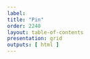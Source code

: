 ```yaml
---
label: 
title: "Pin"
order: 2240
layout: table-of-contents
presentation: grid
outputs: [ html ]
---
```


